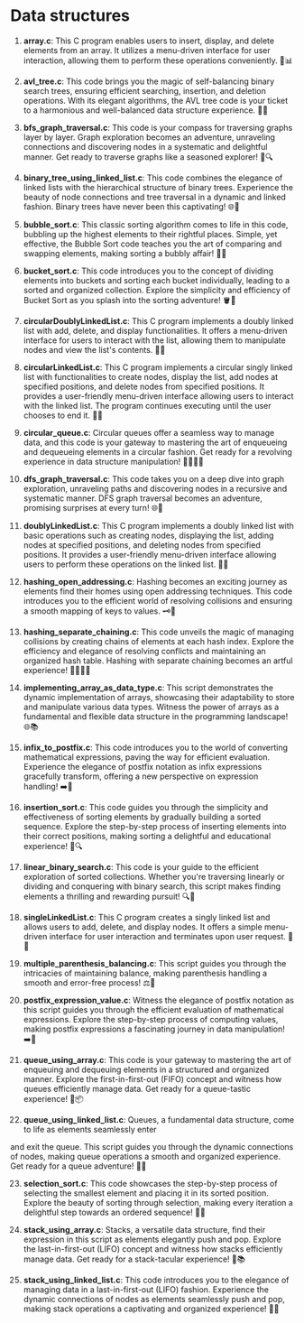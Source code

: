 <h1>Data structures</h1>

1. **array.c**: This C program enables users to insert, display, and delete elements from an array. It utilizes a menu-driven interface for user interaction, allowing them to perform these operations conveniently. 💪📊

2. **avl_tree.c**: This code brings you the magic of self-balancing binary search trees, ensuring efficient searching, insertion, and deletion operations. With its elegant algorithms, the AVL tree code is your ticket to a harmonious and well-balanced data structure experience. 🌳✨

3. **bfs_graph_traversal.c**: This code is your compass for traversing graphs layer by layer. Graph exploration becomes an adventure, unraveling connections and discovering nodes in a systematic and delightful manner. Get ready to traverse graphs like a seasoned explorer! 🚀🔍

4. **binary_tree_using_linked_list.c**: This code combines the elegance of linked lists with the hierarchical structure of binary trees. Experience the beauty of node connections and tree traversal in a dynamic and linked fashion. Binary trees have never been this captivating! 🌐🌲

5. **bubble_sort.c**: This classic sorting algorithm comes to life in this code, bubbling up the highest elements to their rightful places. Simple, yet effective, the Bubble Sort code teaches you the art of comparing and swapping elements, making sorting a bubbly affair! 🛁🔄

6. **bucket_sort.c**: This code introduces you to the concept of dividing elements into buckets and sorting each bucket individually, leading to a sorted and organized collection. Explore the simplicity and efficiency of Bucket Sort as you splash into the sorting adventure! 🪣🎉

7. **circularDoublyLinkedList.c**: This C program implements a doubly linked list with add, delete, and display functionalities. It offers a menu-driven interface for users to interact with the list, allowing them to manipulate nodes and view the list's contents. 🔄🔗

8. **circularLinkedList.c**: This C program implements a circular singly linked list with functionalities to create nodes, display the list, add nodes at specified positions, and delete nodes from specified positions. It provides a user-friendly menu-driven interface allowing users to interact with the linked list. The program continues executing until the user chooses to end it. 🔄🔗

9. **circular_queue.c**: Circular queues offer a seamless way to manage data, and this code is your gateway to mastering the art of enqueueing and dequeueing elements in a circular fashion. Get ready for a revolving experience in data structure manipulation! 🔄🧑‍🤝‍🧑

10. **dfs_graph_traversal.c**: This code takes you on a deep dive into graph exploration, unraveling paths and discovering nodes in a recursive and systematic manner. DFS graph traversal becomes an adventure, promising surprises at every turn! 🌐🚀

11. **doublyLinkedList.c**: This C program implements a doubly linked list with basic operations such as creating nodes, displaying the list, adding nodes at specified positions, and deleting nodes from specified positions. It provides a user-friendly menu-driven interface allowing users to perform these operations on the linked list. 🔗🔄

12. **hashing_open_addressing.c**: Hashing becomes an exciting journey as elements find their homes using open addressing techniques. This code introduces you to the efficient world of resolving collisions and ensuring a smooth mapping of keys to values. 🗝️🏡

13. **hashing_separate_chaining.c**: This code unveils the magic of managing collisions by creating chains of elements at each hash index. Explore the efficiency and elegance of resolving conflicts and maintaining an organized hash table. Hashing with separate chaining becomes an artful experience! 🧑‍🤝‍🧑🔗

14. **implementing_array_as_data_type.c**: This script demonstrates the dynamic implementation of arrays, showcasing their adaptability to store and manipulate various data types. Witness the power of arrays as a fundamental and flexible data structure in the programming landscape! 🌐📚

15. **infix_to_postfix.c**: This code introduces you to the world of converting mathematical expressions, paving the way for efficient evaluation. Experience the elegance of postfix notation as infix expressions gracefully transform, offering a new perspective on expression handling! ➡️🔄

16. **insertion_sort.c**: This code guides you through the simplicity and effectiveness of sorting elements by gradually building a sorted sequence. Explore the step-by-step process of inserting elements into their correct positions, making sorting a delightful and educational experience! 🧩🔍

17. **linear_binary_search.c**: This code is your guide to the efficient exploration of sorted collections. Whether you're traversing linearly or dividing and conquering with binary search, this script makes finding elements a thrilling and rewarding pursuit! 🔍🎯

18. **singleLinkedList.c**: This C program creates a singly linked list and allows users to add, delete, and display nodes. It offers a simple menu-driven interface for user interaction and terminates upon user request. 🔗📁

19. **multiple_parenthesis_balancing.c**: This script guides you through the intricacies of maintaining balance, making parenthesis handling a smooth and error-free process! ⚖️👥

20. **postfix_expression_value.c**:  Witness the elegance of postfix notation as this script guides you through the efficient evaluation of mathematical expressions. Explore the step-by-step process of computing values, making postfix expressions a fascinating journey in data manipulation! ➡️🔢

21. **queue_using_array.c**: This code is your gateway to mastering the art of enqueuing and dequeuing elements in a structured and organized manner. Explore the first-in-first-out (FIFO) concept and witness how queues efficiently manage data. Get ready for a queue-tastic experience! 🔄📦

22. **queue_using_linked_list.c**: Queues, a fundamental data structure, come to life as elements seamlessly enter

 and exit the queue. This script guides you through the dynamic connections of nodes, making queue operations a smooth and organized experience. Get ready for a queue adventure! 🔗🔄

23. **selection_sort.c**: This code showcases the step-by-step process of selecting the smallest element and placing it in its sorted position. Explore the beauty of sorting through selection, making every iteration a delightful step towards an ordered sequence! 🎯🔄

24. **stack_using_array.c**: Stacks, a versatile data structure, find their expression in this script as elements elegantly push and pop. Explore the last-in-first-out (LIFO) concept and witness how stacks efficiently manage data. Get ready for a stack-tacular experience! 🔄📚

25. **stack_using_linked_list.c**: This code introduces you to the elegance of managing data in a last-in-first-out (LIFO) fashion. Experience the dynamic connections of nodes as elements seamlessly push and pop, making stack operations a captivating and organized experience! 🔗🔄
